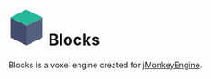 # ![Blocks](icon-64.png) Blocks
Blocks is a voxel engine created for [jMonkeyEngine](https://jmonkeyengine.org).
